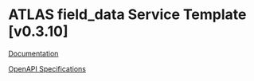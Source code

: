 # ATLAS field_data Service Template \[v0.3.10\]

[Documentation](https://htmlpreview.github.io/?https://github.com/atlasH2020-templates/field_data/blob/v0.3.10/doc.html)

[OpenAPI Specifications](https://sensorsystems.iais.fraunhofer.de/doc/?url=https://raw.githubusercontent.com/atlasH2020-templates/field_data/v0.3.10/oas)  

